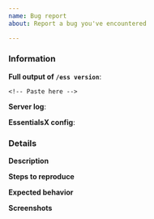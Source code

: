 ```yaml
---
name: Bug report
about: Report a bug you've encountered

---
```


<!--
Don't put anything inside this block, as it won't be included in the issue.

If you are reporting a bug, please follow the following steps:

1.  Fill out the template in full.
      Run the commands either in the console or as a player. Don't just put
      "latest" as a version, or we will ignore it.

2.  When linking files, do not attach them to the post!
      Paste them on https://gist.github.com/, then paste a link to them in the
      relevant parts of the template. Avoid using Hastebin or Pastebin, as
      this makes providing support more difficult.

3.  If you are reporting a performance issue, please include a timings and/or
    profiler report.

4.  If you are reporting an issue with commands or an in-game issue, please
    include screenshots to help us diagnose the problem.

5.  Make sure not to write between the arrows, as those parts will be hidden.

6.  Delete this line and all above lines before posting your issue!       -->

### Information

**Full output of `/ess version`**:

```
<!-- Paste here -->
```

**Server log**: <!-- Upload `logs/latest.log` to https://gist.github.com/, replace this with link -->

**EssentialsX config**: <!-- Upload `plugins/Essentials/config.yml` to https://gist.github.com/, replace this with link -->

### Details

**Description**
<!-- Describe the bug here. -->

**Steps to reproduce**
<!-- Replace this with steps to produce the bug. -->

**Expected behavior**
<!-- Replace this with what you expected to happen. -->

**Screenshots**
<!-- Add screenshots here if necessary. -->
